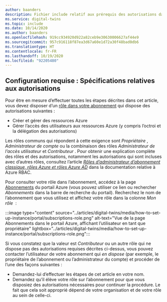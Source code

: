 ```yaml
---
author: baanders
description: Fichier include relatif aux prérequis des autorisations dans le programme d’installation d’Azure Digital Twins
ms.service: digital-twins
ms.topic: include
ms.date: 10/14/2020
ms.author: baanders
ms.openlocfilehash: 919cc934920d922a82ceb9e30630006627af44e9
ms.sourcegitcommit: 957c916118f87ea3d67a60e1d72a30f48bad0db6
ms.translationtype: HT
ms.contentlocale: fr-FR
ms.lasthandoff: 10/19/2020
ms.locfileid: "92205480"
---
```

## <a name="prerequisites-permission-requirements"></a>Configuration requise : Spécifications relatives aux autorisations

Pour être en mesure d’effectuer toutes les étapes décrites dans cet article, vous devez disposer d’un [rôle dans votre abonnement](../articles/role-based-access-control/rbac-and-directory-admin-roles.md) qui dispose des autorisations suivantes :
* Créer et gérer des ressources Azure
* Gérer l’accès des utilisateurs aux ressources Azure (y compris l’octroi et la délégation des autorisations)

Les rôles communs qui répondent à cette exigence sont *Propriétaire* , *Administrateur de compte* ou la combinaison des rôles *Administrateur de l’accès utilisateur* et *Contributeur* . Pour obtenir une explication complète des rôles et des autorisations, notamment les autorisations qui sont incluses avec d’autres rôles, consultez l’article [*Rôles d’administrateur d’abonnement classique, rôles Azure et rôles Azure AD*](../articles/role-based-access-control/rbac-and-directory-admin-roles.md) dans la documentation relative à Azure RBAC.

Pour consulter votre rôle dans l’abonnement, accédez à la page [Abonnements](https://portal.azure.com/#blade/Microsoft_Azure_Billing/SubscriptionsBlade) du portail Azure (vous pouvez utiliser ce lien ou rechercher *Abonnements* dans la barre de recherche du portail). Recherchez le nom de l’abonnement que vous utilisez et affichez votre rôle dans la colonne *Mon rôle*  :

:::image type="content" source="../articles/digital-twins/media/how-to-set-up-instance/portal/subscriptions-role.png" alt-text="Vue de la page Abonnements dans le portail Azure, affichant l’utilisateur en tant que propriétaire" lightbox="../articles/digital-twins/media/how-to-set-up-instance/portal/subscriptions-role.png":::

Si vous constatez que la valeur est *Contributeur* ou un autre rôle qui ne dispose pas des autorisations requises décrites ci-dessus, vous pouvez contacter l’utilisateur de votre abonnement qui *en dispose* (par exemple, le propriétaire de l’abonnement ou l’administrateur du compte) et procéder de l’une des façons suivantes :
* Demandez-lui d’effectuer les étapes de cet article en votre nom.
* Demandez qu’il élève votre rôle sur l’abonnement pour que vous disposiez des autorisations nécessaires pour continuer la procédure. Le fait que cela soit approprié dépend de votre organisation et de votre rôle au sein de celle-ci.